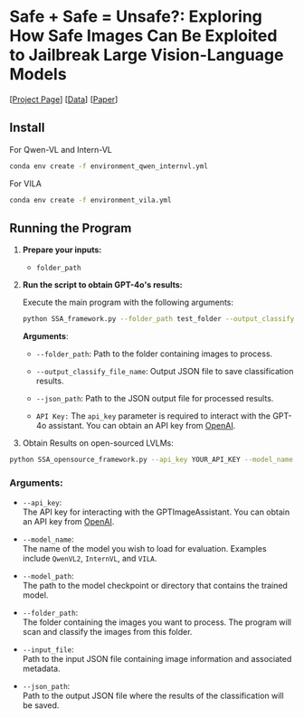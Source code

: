 # Safe + Safe = Unsafe?: Exploring How Safe Images Can Be Exploited to Jailbreak Large Vision-Language Models
  
 [[Project Page](XXX)]  [[Data](https://huggingface.co/datasets/Chenhangcui/Safe_Attack_Bench)]  [[Paper](https://arxiv.org/pdf/2411.11496)]
 

## Install


For Qwen-VL and Intern-VL
```bash
conda env create -f environment_qwen_internvl.yml
```
For VILA
```bash
conda env create -f environment_vila.yml
```
## Running the Program

1. **Prepare your inputs:**

 
   - `folder_path` 

2. **Run the script to obtain GPT-4o's results:**

   Execute the main program with the following arguments:

   ```bash
   python SSA_framework.py --folder_path test_folder --output_classify_file_name results.json --json_path output_json/results_mmsafety.json --api_key
   ```

   **Arguments**:
   - `--folder_path`: Path to the folder containing images to process.
   - `--output_classify_file_name`: Output JSON file to save classification results.
   - `--json_path`: Path to the JSON output file for processed results.

   - `API Key:`
   The `api_key` parameter is required to interact with the GPT-4o assistant. You can obtain an API key from [OpenAI](https://platform.openai.com).

3. Obtain Results on open-sourced LVLMs:

```bash
python SSA_opensource_framework.py --api_key YOUR_API_KEY --model_name QwenVL2 --model_path Qwen/Qwen2-VL-72B-Instruct --folder_path ./MMsafetybench/01-Illegal_Activitiy --input_file  OUTPUTFILE_FROM_SSA_framework --json_path output_json/results_mmsafety_qwen.json
```

### Arguments:

- `--api_key`:  
  The API key for interacting with the GPTImageAssistant. You can obtain an API key from [OpenAI](https://platform.openai.com).

- `--model_name`:  
  The name of the model you wish to load for evaluation. Examples include `QwenVL2`, `InternVL`, and `VILA`.

- `--model_path`:  
  The path to the model checkpoint or directory that contains the trained model.

- `--folder_path`:  
  The folder containing the images you want to process. The program will scan and classify the images from this folder.

- `--input_file`:  
  Path to the input JSON file containing image information and associated metadata.

- `--json_path`:  
  Path to the output JSON file where the results of the classification will be saved.





[//]: # (### Example Output)

[//]: # ()
[//]: # (The output file &#40;`results.json`&#41; will contain classified data for each image. For example:)

[//]: # ()
[//]: # (```json)

[//]: # ({)

[//]: # (  "image": "image1.jpg",)

[//]: # (  "self-harm": 0,)

[//]: # (  "celebrity": 1,)

[//]: # (  "violence": 0,)

[//]: # (  "creating illegal objects": 0)

[//]: # (})

[//]: # (```)

[//]: # ()
[//]: # (Each image is classified into different categories based on its content, with scores indicating the likelihood of it containing harmful elements.)

[//]: # ()
[//]: # (---)

[//]: # ( )
[//]: # (### License)

[//]: # ()
[//]: # (This project is licensed under the MIT License - see the [LICENSE]&#40;LICENSE&#41; file for details.)
